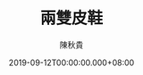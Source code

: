 ---
issue: 343
title: 兩雙皮鞋
author: 陳秋貴
date: 2019-09-12T00:00:00.000+08:00
topic: 懷想
difficulty: 1
wikidata: Q98095787
wikidata_link: https://www.wikidata.org/wiki/Q98095787
author_wikidata_link: https://www.wikidata.org/wiki/Q98096330
author_wikidata: Q98096330
---
